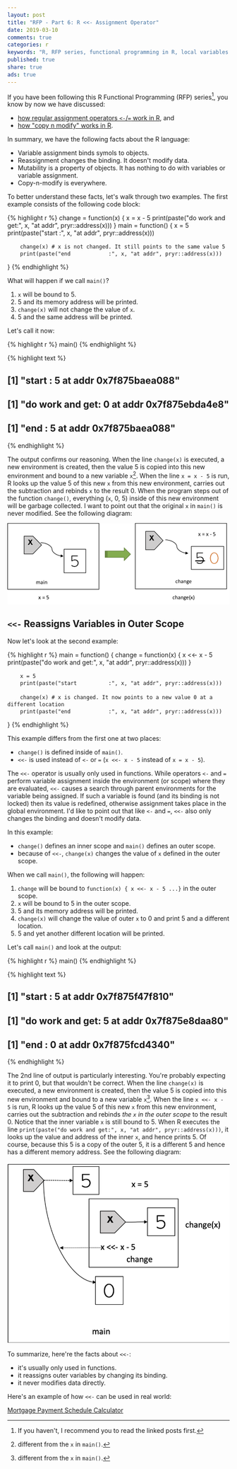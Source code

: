 ```yaml
---
layout: post
title: "RFP - Part 6: R <<- Assignment Operator"
date: 2019-03-10
comments: true
categories: r
keywords: "R, RFP series, functional programming in R, local variables in R, <<-, assignment operator, update the value of a variable in R outer scope"
published: true
share: true
ads: true
---
```


If you have been following this R Functional Programming (RFP) series[^1], you know by now we have discussed: 

* [how regular assignment operators `<-`/`=` work in R](https://masterr.org/r/RFP-part3-variables/), and
* [how "copy n modify" works in R](https://masterr.org/r/RFP-part5-immutability/).

In summary, we have the following facts about the R language: 

* Variable assignment binds symols to objects.
* Reassignment changes the binding. It doesn't modify data.
* Mutability is a property of objects. It has nothing to do with variables or variable assignment.
* Copy-n-modify is everywhere.

To better understand these facts, let's walk through two examples. The first example consists
of the following code block:

{% highlight r %}
change = function(x) {
        x = x - 5
        print(paste("do work and get:", x, "at addr", pryr::address(x)))
}
main = function() {
        x = 5
        print(paste("start          :", x, "at addr", pryr::address(x)))
        
        change(x) # x is not changed. It still points to the same value 5
        print(paste("end            :", x, "at addr", pryr::address(x)))
}
{% endhighlight %}

What will happen if we call `main()`? 

1. `x` will be bound to 5.
2. 5 and its memory address will be printed.
3. `change(x)` will not change the value of `x`.
4. 5 and the same address will be printed.

Let's call it now:

{% highlight r %}
main()
{% endhighlight %}



{% highlight text %}
## [1] "start          : 5 at addr 0x7f875baea088"
## [1] "do work and get: 0 at addr 0x7f875ebda4e8"
## [1] "end            : 5 at addr 0x7f875baea088"
{% endhighlight %}

The output confirms our reasoning. When the line `change(x)` is executed, a new 
environment is created, then the value 5 is copied into this new environment and 
bound to a new variable `x`[^2]. When the line `x = x - 5` is run, 
R looks up the value 5 of this new `x` from this new environment, carries out the 
subtraction and rebinds `x` to the result 0. When the program steps out of the 
function `change()`, everything (`x`, 0, 5) inside of this new environment will 
be garbage collected. I want to point out that the original `x` in `main()` is 
never modified. See the following diagram:

![](../../figs/2019-03-10-RFP-part6-<<-/change-outside-main.png)

## `<<-` Reassigns Variables in Outer Scope

Now let's look at the second example: 

{% highlight r %}
main = function() {
        change = function(x) {
                x <<- x - 5
                print(paste("do work and get:", x, "at addr", pryr::address(x)))
        }
        
        x = 5
        print(paste("start          :", x, "at addr", pryr::address(x)))
        
        change(x) # x is changed. It now points to a new value 0 at a different location 
        print(paste("end            :", x, "at addr", pryr::address(x)))
}
{% endhighlight %}

This example differs from the first one at two places:

* `change()` is defined inside of `main()`. 
* `<<-` is used instead of `<-` or `=` (`x <<- x - 5` instead of `x = x - 5`).

The `<<-` operator is usually only used in functions. While operators `<-` and `=` perform variable assignment inside the environment (or scope) where they are evaluated, `<<-` causes a search through parent environments for the variable being assigned. If such a variable is found (and its binding is not locked) then its value is redefined, otherwise assignment takes place in the global environment. 
I'd like to point out that like `<-` and `=`, `<<-` also only changes the binding and doesn't modify data. 

In this example:

* `change()` defines an inner scope and `main()` defines an outer scope.
* because of `<<-`, `change(x)` changes the value of `x` defined in the outer scope.

When we call `main()`, the following will happen:

1. `change` will be bound to `function(x) { x <<- x - 5 ...}` in the outer scope.
2. `x` will be bound to 5 in the outer scope.
2. 5 and its memory address will be printed.
3. `change(x)` will change the value of outer `x` to 0 and print 5 and a different location.
4. 5 and yet another different location will be printed.

Let's call `main()` and look at the output:


{% highlight r %}
main()
{% endhighlight %}



{% highlight text %}
## [1] "start          : 5 at addr 0x7f875f47f810"
## [1] "do work and get: 5 at addr 0x7f875e8daa80"
## [1] "end            : 0 at addr 0x7f875fcd4340"
{% endhighlight %}

The 2nd line of output is particularly interesting. You're probably expecting it 
to print 0, but that wouldn't be correct. When the line `change(x)` is executed, a new 
environment is created, then the value 5 is copied into this new environment and 
bound to a new variable `x`[^2]. When the line `x <<- x - 5` is run, R looks up 
the value 5 of this new `x` from this new environment, carries out the subtraction 
and rebinds *the `x` in the outer scope* to the result 0. Notice that the 
inner variable `x` is still bound to 5. When R executes the line
`print(paste("do work and get:", x, "at addr", pryr::address(x)))`, it looks up the
value and address of the inner `x`, and hence prints 5. Of course, because this 5 
is a copy of the outer 5, it is a different 5 and hence has a different memory address.
See the following diagram:

![](../../figs/2019-03-10-RFP-part6-<<-/change-inside-main.png)

To summarize, here're the facts about `<<-`:

* it's usually only used in functions.
* it reassigns outer variables by changing its binding.
* it never modifies data directly. 

Here's an example of how `<<-` can be used in real world:

[Mortgage Payment Schedule Calculator](https://masterr.org/r/understand-r-environments-part3/)

[^1]: If you haven't, I recommend you to read the linked posts first.
[^2]: different from the `x` in `main()`.
